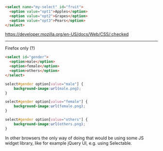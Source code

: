 ```html
<select name="my-select" id="fruit">
  <option value="opt1">Apples</option>
  <option value="opt2">Grapes</option>
  <option value="opt3">Pears</option>
</select>
```
https://developer.mozilla.org/en-US/docs/Web/CSS/:checked


--- 
Firefox only (?)
```html
<select id="gender">
  <option>male</option>
  <option>female</option>
  <option>others</option>
</select>  
```

```css
select#gender option[value="male"] { 
	background-image:url(male.png);
}

select#gender option[value="female"] { 
	background-image:url(female.png);
}

select#gender option[value="others"] {
	background-image:url(others.png);
}
```
In other browsers the only way of doing that would be using some JS widget library, like for example jQuery UI, e.g. using Selectable.

